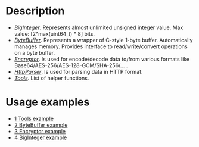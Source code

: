 # Description
- [*BigInteger*](https://github.com/darkessence87/psi-tools/blob/master/psi/include/psi/tools/BigInteger.h). Represents almost unlimited unsigned integer value. Max value: [2^max(uint64_t) * 8] bits.
- [*ByteBuffer*](https://github.com/darkessence87/psi-tools/blob/master/psi/include/psi/tools/ByteBuffer.h). Represents a wrapper of C-style 1-byte buffer. Automatically manages memory. Provides interface to read/write/convert operations on a byte buffer.
- [*Encryptor*](https://github.com/darkessence87/psi-tools/blob/master/psi/include/psi/tools/Encryptor.h). Is used for encode/decode data to/from various formats like Base64/AES-256/AES-128-GCM/SHA-256/... .
- [*HttpParser*](https://github.com/darkessence87/psi-tools/blob/master/psi/include/psi/tools/HttpParser.h). Is used for parsing data in HTTP format.
- [*Tools*](https://github.com/darkessence87/psi-tools/blob/master/psi/include/psi/tools/Tools.h). List of helper functions.

# Usage examples
* [1 Tools example](https://github.com/darkessence87/psi-tools/blob/master/psi/examples/1_ToolsExamples.cpp)
* [2 ByteBuffer example](https://github.com/darkessence87/psi-tools/blob/master/psi/examples/2_ByteBufferExamples.cpp)
* [3 Encryptor example](https://github.com/darkessence87/psi-tools/blob/master/psi/examples/3_EncryptorExamples.cpp)
* [4 BigInteger example](https://github.com/darkessence87/psi-tools/blob/master/psi/examples/4_BigIntegerExamples.cpp)
